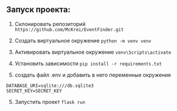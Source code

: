 ## Запуск проекта:

1. Склонировать репозиторий
```https://github.com/McKrei/EventFinder.git```

2. Создать виртуальное окружение
```python -m venv venv```

3. Активировать виртуальное окружение
```venv\Scripts\activate```

4. Установить зависимости
```pip install -r requirements.txt```

5. создать файл .env и добавить в него переменные окружения
```
DATABASE_URI=sqlite:///db.sqlite3
SECRET_KEY=SECRET_KEY
```

5. Запустить проект
```flask run```
